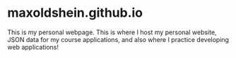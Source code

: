 # maxoldshein.github.io
This is my personal webpage. This is where I host my personal website, JSON data for my course applications, and also where I practice developing web applications!
